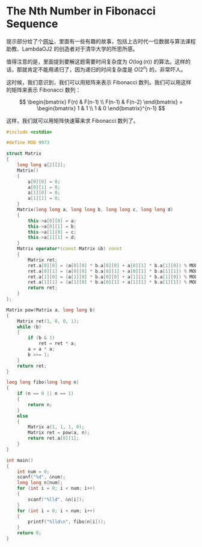# The Nth Number in Fibonacci Sequence

提示部分给了个[网址](https://kainwenblog.wordpress.com/2017/09/21/my-experience-as-a-ta/)，里面有一些有趣的故事，包括上古时代一位数据与算法课程助教、LambdaOJ2 的创造者对于清华大学的所思所感。

值得注意的是，里面提到要解这题需要时间复杂度为 $O(\log(n))$ 的算法。这样的话，那就肯定不能用递归了，因为递归的时间复杂度是 $O(2^n)$ 的，非常吓人。

这时候，我们意识到，我们可以用矩阵来表示 Fibonacci 数列。我们可以用这样的矩阵来表示 Fibonacci 数列：

$$
\begin{bmatrix} F(n) & F(n-1) \\ F(n-1) & F(n-2) \end{bmatrix} = \begin{bmatrix} 1 & 1 \\ 1 & 0 \end{bmatrix}^{n-1}
$$

这样，我们就可以用矩阵快速幂来求 Fibonacci 数列了。

```cpp
#include <cstdio>

#define MOD 9973

struct Matrix
{
    long long a[2][2];
    Matrix()
    {
        a[0][0] = 0;
        a[0][1] = 0;
        a[1][0] = 0;
        a[1][1] = 0;
    }
    Matrix(long long a, long long b, long long c, long long d)
    {
        this->a[0][0] = a;
        this->a[0][1] = b;
        this->a[1][0] = c;
        this->a[1][1] = d;
    }
    Matrix operator*(const Matrix &b) const
    {
        Matrix ret;
        ret.a[0][0] = (a[0][0] * b.a[0][0] + a[0][1] * b.a[1][0]) % MOD;
        ret.a[0][1] = (a[0][0] * b.a[0][1] + a[0][1] * b.a[1][1]) % MOD;
        ret.a[1][0] = (a[1][0] * b.a[0][0] + a[1][1] * b.a[1][0]) % MOD;
        ret.a[1][1] = (a[1][0] * b.a[0][1] + a[1][1] * b.a[1][1]) % MOD;
        return ret;
    }
};

Matrix pow(Matrix a, long long b)
{
    Matrix ret(1, 0, 0, 1);
    while (b)
    {
        if (b & 1)
            ret = ret * a;
        a = a * a;
        b >>= 1;
    }
    return ret;
}

long long fibo(long long n)
{
    if (n == 0 || n == 1)
    {
        return n;
    }
    else
    {
        Matrix a(1, 1, 1, 0);
        Matrix ret = pow(a, n);
        return ret.a[0][1];
    }
}

int main()
{
    int num = 0;
    scanf("%d", &num);
    long long n[num];
    for (int i = 0; i < num; i++)
    {
        scanf("%lld", &n[i]);
    }
    for (int i = 0; i < num; i++)
    {
        printf("%lld\n", fibo(n[i]));
    }
    return 0;
}
```